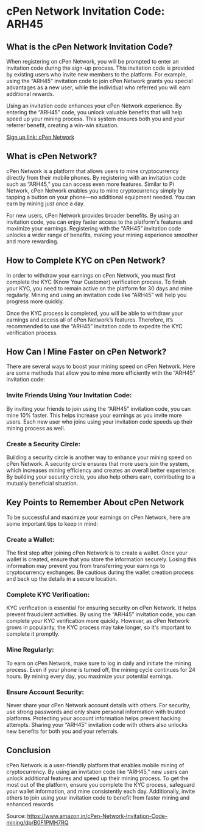 # cPen Network Invitation Code: ARH45

## What is the cPen Network Invitation Code?
When registering on cPen Network, you will be prompted to enter an invitation code during the sign-up process. This invitation code is provided by existing users who invite new members to the platform. For example, using the “ARH45” invitation code to join cPen Network grants you special advantages as a new user, while the individual who referred you will earn additional rewards.

Using an invitation code enhances your cPen Network experience. By entering the “ARH45” code, you unlock valuable benefits that will help speed up your mining process. This system ensures both you and your referrer benefit, creating a win-win situation.

[Sign up link: cPen Network](https://www.cpen.io?r=ARH45)

## What is cPen Network?
cPen Network is a platform that allows users to mine cryptocurrency directly from their mobile phones. By registering with an invitation code such as “ARH45,” you can access even more features. Similar to Pi Network, cPen Network enables you to mine cryptocurrency simply by tapping a button on your phone—no additional equipment needed. You can earn by mining just once a day.

For new users, cPen Network provides broader benefits. By using an invitation code, you can enjoy faster access to the platform's features and maximize your earnings. Registering with the “ARH45” invitation code unlocks a wider range of benefits, making your mining experience smoother and more rewarding.

## How to Complete KYC on cPen Network?
In order to withdraw your earnings on cPen Network, you must first complete the KYC (Know Your Customer) verification process. To finish your KYC, you need to remain active on the platform for 30 days and mine regularly. Mining and using an invitation code like “ARH45” will help you progress more quickly.

Once the KYC process is completed, you will be able to withdraw your earnings and access all of cPen Network’s features. Therefore, it’s recommended to use the “ARH45” invitation code to expedite the KYC verification process.

## How Can I Mine Faster on cPen Network?
There are several ways to boost your mining speed on cPen Network. Here are some methods that allow you to mine more efficiently with the “ARH45” invitation code:

### Invite Friends Using Your Invitation Code:
By inviting your friends to join using the “ARH45” invitation code, you can mine 10% faster. This helps increase your earnings as you invite more users. Each new user who joins using your invitation code speeds up their mining process as well.

### Create a Security Circle:
Building a security circle is another way to enhance your mining speed on cPen Network. A security circle ensures that more users join the system, which increases mining efficiency and creates an overall better experience. By building your security circle, you also help others earn, contributing to a mutually beneficial situation.

## Key Points to Remember About cPen Network
To be successful and maximize your earnings on cPen Network, here are some important tips to keep in mind:

### Create a Wallet:
The first step after joining cPen Network is to create a wallet. Once your wallet is created, ensure that you store the information securely. Losing this information may prevent you from transferring your earnings to cryptocurrency exchanges. Be cautious during the wallet creation process and back up the details in a secure location.

### Complete KYC Verification:
KYC verification is essential for ensuring security on cPen Network. It helps prevent fraudulent activities. By using the “ARH45” invitation code, you can complete your KYC verification more quickly. However, as cPen Network grows in popularity, the KYC process may take longer, so it's important to complete it promptly.

### Mine Regularly:
To earn on cPen Network, make sure to log in daily and initiate the mining process. Even if your phone is turned off, the mining cycle continues for 24 hours. By mining every day, you maximize your potential earnings.

### Ensure Account Security:
Never share your cPen Network account details with others. For security, use strong passwords and only share personal information with trusted platforms. Protecting your account information helps prevent hacking attempts. Sharing your “ARH45” invitation code with others also unlocks new benefits for both you and your referrals.

## Conclusion
cPen Network is a user-friendly platform that enables mobile mining of cryptocurrency. By using an invitation code like “ARH45,” new users can unlock additional features and speed up their mining process. To get the most out of the platform, ensure you complete the KYC process, safeguard your wallet information, and mine consistently each day. Additionally, invite others to join using your invitation code to benefit from faster mining and enhanced rewards.

Source: https://www.amazon.in/cPen-Network-Invitation-Code-mining/dp/B0F1PMH7RQ 
